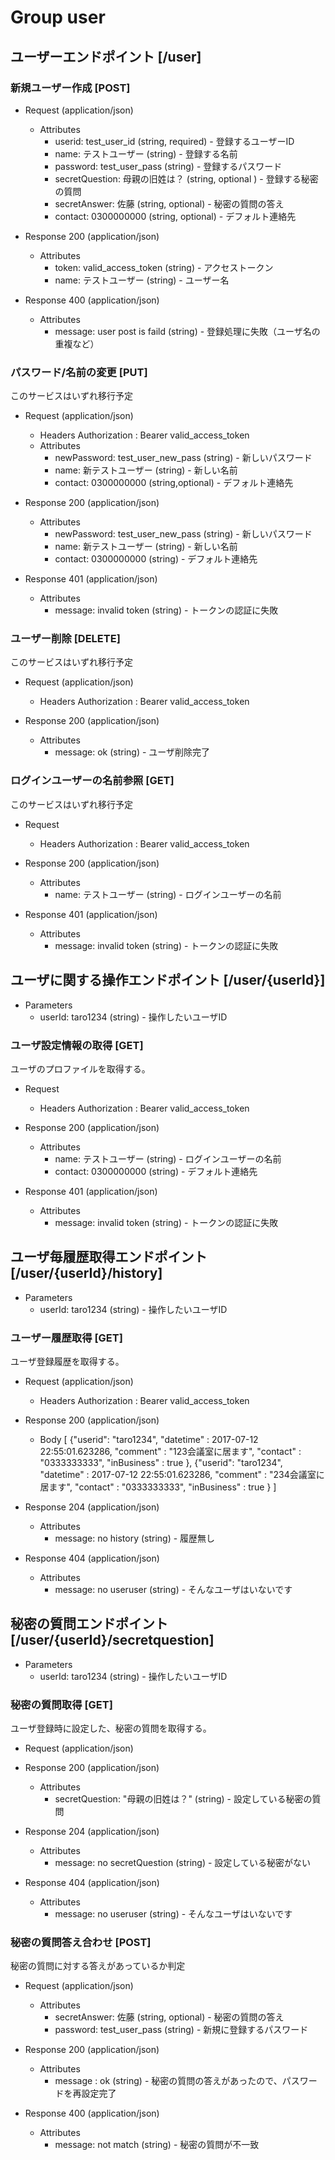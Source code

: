 # Group user

## ユーザーエンドポイント [/user]

### 新規ユーザー作成 [POST]

+ Request (application/json)
    + Attributes
        + userid: test_user_id (string, required) - 登録するユーザーID
        + name: テストユーザー (string) - 登録する名前
        + password: test_user_pass (string) - 登録するパスワード
        + secretQuestion: 母親の旧姓は？ (string, optional ) - 登録する秘密の質問
        + secretAnswer: 佐藤 (string, optional) - 秘密の質問の答え
        + contact: 0300000000 (string, optional) - デフォルト連絡先

+ Response 200 (application/json)
    + Attributes
        + token: valid_access_token (string) - アクセストークン
        + name: テストユーザー (string) - ユーザー名

+ Response 400 (application/json)
    + Attributes
        + message: user post is faild (string) - 登録処理に失敗（ユーザ名の重複など）

### パスワード/名前の変更 [PUT]
このサービスはいずれ移行予定

+ Request (application/json)
    + Headers
        Authorization : Bearer valid_access_token
    + Attributes
        + newPassword: test_user_new_pass (string) - 新しいパスワード
        + name: 新テストユーザー (string) - 新しい名前
        + contact: 0300000000 (string,optional) - デフォルト連絡先

+ Response 200 (application/json)
    + Attributes
        + newPassword: test_user_new_pass (string) - 新しいパスワード
        + name: 新テストユーザー (string) - 新しい名前
        + contact: 0300000000 (string) - デフォルト連絡先

+ Response 401 (application/json)
    + Attributes
        + message: invalid token (string) - トークンの認証に失敗

        

### ユーザー削除 [DELETE]
このサービスはいずれ移行予定

+ Request (application/json)
    + Headers
        Authorization : Bearer valid_access_token

+ Response 200 (application/json)
    + Attributes
        + message: ok (string) - ユーザ削除完了

### ログインユーザーの名前参照 [GET]
このサービスはいずれ移行予定

+ Request
    + Headers
        Authorization : Bearer valid_access_token

+ Response 200 (application/json)
    + Attributes
        + name: テストユーザー (string) - ログインユーザーの名前

+ Response 401 (application/json)
    + Attributes
        + message: invalid token (string) - トークンの認証に失敗



## ユーザに関する操作エンドポイント [/user/{userId}]

+ Parameters
    + userId: taro1234 (string) - 操作したいユーザID

### ユーザ設定情報の取得 [GET]
ユーザのプロファイルを取得する。

+ Request
    + Headers
        Authorization : Bearer valid_access_token

+ Response 200 (application/json)
    + Attributes
        + name: テストユーザー (string) - ログインユーザーの名前
        + contact: 0300000000 (string) - デフォルト連絡先

+ Response 401 (application/json)
    + Attributes
        + message: invalid token (string) - トークンの認証に失敗




## ユーザ毎履歴取得エンドポイント [/user/{userId}/history]

+ Parameters
    + userId: taro1234 (string) - 操作したいユーザID


### ユーザー履歴取得 [GET]
ユーザ登録履歴を取得する。

+ Request (application/json)
    + Headers
        Authorization : Bearer valid_access_token

+ Response 200 (application/json)
    + Body
        [
            {"userid": "taro1234", 
             "datetime" : 2017-07-12 22:55:01.623286,
             "comment" : "123会議室に居ます",
             "contact" : "0333333333",
             "inBusiness" : true
            },
            {"userid": "taro1234", 
             "datetime" : 2017-07-12 22:55:01.623286,
             "comment" : "234会議室に居ます",
             "contact" : "0333333333",
             "inBusiness" : true
            }
        ]


+ Response 204 (application/json)
    + Attributes
        + message: no history (string) - 履歴無し

+ Response 404 (application/json)
    + Attributes
        + message: no useruser  (string) - そんなユーザはいないです


## 秘密の質問エンドポイント [/user/{userId}/secretquestion]

+ Parameters
    + userId: taro1234 (string) - 操作したいユーザID


### 秘密の質問取得 [GET]
ユーザ登録時に設定した、秘密の質問を取得する。

+ Request (application/json)

+ Response 200 (application/json)
    + Attributes
        + secretQuestion: "母親の旧姓は？" (string) - 設定している秘密の質問

+ Response 204 (application/json)
    + Attributes
        + message: no secretQuestion (string) - 設定している秘密がない

+ Response 404 (application/json)
    + Attributes
        + message: no useruser  (string) - そんなユーザはいないです


### 秘密の質問答え合わせ [POST]
秘密の質問に対する答えがあっているか判定

+ Request (application/json)
    + Attributes
        + secretAnswer: 佐藤 (string, optional) - 秘密の質問の答え
        + password: test_user_pass (string) - 新規に登録するパスワード

+ Response 200 (application/json)
    + Attributes
        + message : ok (string) - 秘密の質問の答えがあったので、パスワードを再設定完了

+ Response 400 (application/json)
    + Attributes
        + message: not match (string) - 秘密の質問が不一致